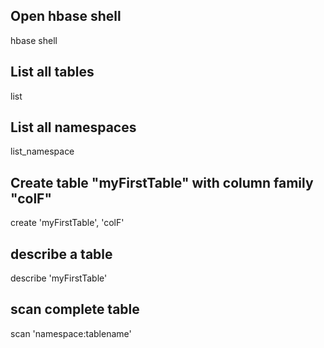 ## Open hbase shell
hbase shell

## List all tables
list 

## List all namespaces
list_namespace

## Create table "myFirstTable" with column family "colF"
create 'myFirstTable', 'colF'

## describe a table
describe 'myFirstTable'

## scan complete table
scan 'namespace:tablename'